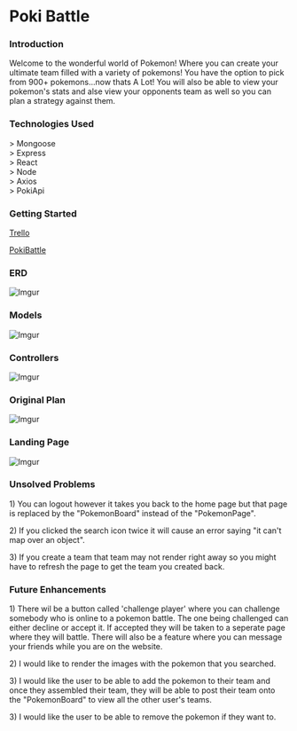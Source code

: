 <h1>Poki Battle</h1>

<h3>Introduction</h3>
<p>Welcome to the wonderful world of Pokemon! Where you can create your ultimate team filled with a variety of pokemons! You have the option to pick from 900+ pokemons...now thats A Lot! You will also be able to view your pokemon's stats and alse view your opponents team as well so you can plan a strategy against them.</p>

<h3>Technologies Used</h3>
> Mongoose<br>
> Express<br>
> React<br>
> Node<br>
> Axios<br>
> PokiApi
<h3>Getting Started</h3>

[Trello](https://trello.com/b/nbFwi2ll/project-4mern-stack)

[PokiBattle](https://pokibattle.herokuapp.com)
<h3>ERD</h3>

![Imgur](https://i.imgur.com/TIhDAnm.png)
<h3>Models</h3>

![Imgur](https://i.imgur.com/ug7stEm.png)

<h3>Controllers</h3>

![Imgur](https://i.imgur.com/W74Hip7.png)
<h3>Original Plan</h3>

![Imgur](https://i.imgur.com/wa3yMOf.png)

<h3>Landing Page</h3>

![Imgur](https://i.imgur.com/wl0o4Fr.png)



<h3>Unsolved Problems</h3>
<p>1) You can logout however it takes you back to the home page but that page is replaced by the "PokemonBoard" instead of the "PokemonPage".</p>
<p>2) If you clicked the search icon twice it will cause an error saying "it can't map over an object".</p>
<p>3) If you create a team that team may not render right away so you might have to refresh the page to get the team you created back.</p>


<h3>Future Enhancements</h3>
<p>1) There wil be a button called 'challenge player' where you can challenge somebody who is online to a pokemon battle. The one being challenged can either decline or accept it. If accepted they will be taken to a seperate page where they will battle. There will also be a feature where you can message your friends while you are on the website.</p>
<p>2) I would like to render the images with the pokemon that you searched.</p>
<p>3) I would like the user to be able to add the pokemon to their team and once they assembled their team, they will be able to post their team onto the "PokemonBoard" to view all the other user's teams. </p>
<p>3) I would like the user to be able to remove the pokemon if they want to.</p>
